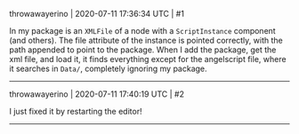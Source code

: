 throwawayerino | 2020-07-11 17:36:34 UTC | #1

In my package is an `XMLFile` of a node with a `ScriptInstance` component (and others). The file attribute of the instance is pointed correctly, with the path appended to point to the package. When I add the package, get the xml file, and load it, it finds everything except for the angelscript file, where it searches in `Data/`, completely ignoring my package.

-------------------------

throwawayerino | 2020-07-11 17:40:19 UTC | #2

I just fixed it by restarting the editor!

-------------------------

